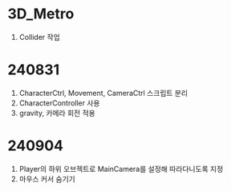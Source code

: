 # 3D_Metro
1. Collider 작업
# 240831
1. CharacterCtrl, Movement, CameraCtrl 스크립트 분리
2. CharacterController 사용
3. gravity, 카메라 회전 적용
# 240904
1. Player의 하위 오브젝트로 MainCamera를 설정해 따라다니도록 지정
2. 마우스 커서 숨기기
